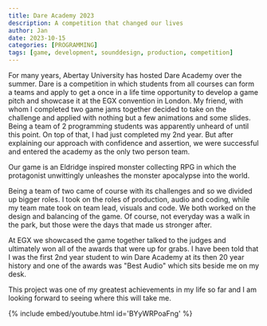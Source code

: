 ```yaml
---
title: Dare Academy 2023
description: A competition that changed our lives
author: Jan
date: 2023-10-15
categories: [PROGRAMMING]
tags: [game, development, sounddesign, production, competition]
---
```


For many years, Abertay University has hosted Dare Academy over the summer. Dare is a competition in which students from all courses can form a teams and apply to get a once in a life time opportunity to develop a game pitch and showcase it at the EGX convention in London.
My friend, with whom I completed two game jams together decided to take on the challenge and applied with nothing but a few animations and some slides. Being a team of 2 programming students was apparently unheard of until this point. On top of that, I had just completed my 2nd year. But after explaining our approach with confidence and assertion, we were successful and entered the academy as the only two person team.

Our game is an Eldridge inspired monster collecting RPG in which the protagonist unwittingly unleashes the monster apocalypse into the world.

Being a team of two came of course with its challenges and so we divided up bigger roles. I took on the roles of production, audio and coding, while my team mate took on team lead, visuals and code. We both worked on the design and balancing of the game. Of course, not everyday was a walk in the park, but those were the days that made us stronger after.

At EGX we showcased the game together talked to the judges and ultimately won all of the awards that were up for grabs. I have been told that I was the first 2nd year student to win Dare Academy at its then 20 year history and one of the awards was "Best Audio" which sits beside me on my desk.

This project was one of my greatest achievements in my life so far and I am looking forward to seeing where this will take me.

{% include embed/youtube.html id='BYyWRPoaFng' %}
